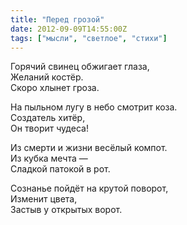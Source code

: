 ```yaml
---
title: "Перед грозой"
date: 2012-09-09T14:55:00Z
tags: ["мысли", "светлое", "стихи"]
---
```


Горячий свинец обжигает глаза,  
Желаний костёр.  
Скоро хлынет гроза.

На пыльном лугу в небо смотрит коза.  
Создатель хитёр,  
Он творит чудеса!

Из смерти и жизни весёлый компот.  
Из кубка мечта —  
Сладкой патокой в рот.

Сознанье пойдёт на крутой поворот,  
Изменит цвета,  
Застыв у открытых ворот.  
